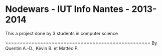 Nodewars - IUT Info Nantes - 2013-2014
==================================================

This a project done by 3 students in computer science

==================================================
By Quentin A.-D., Kévin B. et Mattéo P.